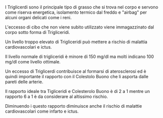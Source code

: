  I Triglicerdi sono il principale tipo di grasso che si trova nel corpo e servono come riserva energetica, isolamento termico dal freddo e "airbag" per alcuni organi delicati come i reni. 
 
 L'eccesso di cibo che non viene subito utilizzato viene immagazzinato dal corpo sotto forma di Trigliceridi.
 
 Un livello troppo elevato di Trigliceridi può mettere a rischio di malattia cardiovascolari e ictus. 
 
 Il livello normale di trigliceridi è minore di 150 mg/dl ma molti indicano 100 mg/dl come livello ottimale. 
 
 Un eccesso di Triglicerdi contribuisce al formarsi di aterosclerosi ed è quindi importante il rapporto con il Colestolo Buono che li asporta dalle pareti delle arterie. 
 
 Il rapporto ideale tra Tigliceridi e Colesterolo Buono è di 2 a 1 mentre un rapporto 6 a 1 è da considerare al altissimo rischio. 
 
 Diminuendo i questo rapporto diminuisce anche il rischio di malattie cardiovascolari come infarto e ictus.
